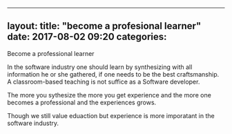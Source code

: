 
---
layout: 
title:  "become a profesional learner"
date:   2017-08-02 09:20
categories: 
---


Become a professional learner
 
In the software industry one should learn by synthesizing with all information he or she gathered, if one needs to be the best craftsmanship. A classroom-based teaching is not suffice as a Software developer.

The more you sythesize the more you get experience and the more one becomes a professional and the experiences grows.

Though we still value eduaction but experience is more imporatant in the software industry.

